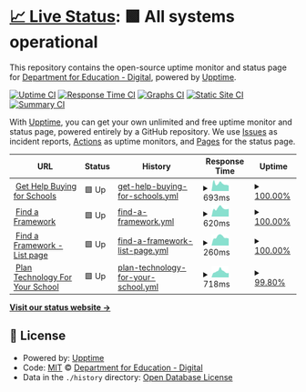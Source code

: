 # [📈 Live Status](https://DFE-Digital.github.io/schools-upptime): <!--live status--> **🟩 All systems operational**

This repository contains the open-source uptime monitor and status page for [Department for Education - Digital](http://education.gov.uk/), powered by [Upptime](https://github.com/upptime/upptime).

[![Uptime CI](https://github.com/DFE-Digital/schools-upptime/workflows/Uptime%20CI/badge.svg)](https://github.com/DFE-Digital/schools-upptime/actions?query=workflow%3A%22Uptime+CI%22)
[![Response Time CI](https://github.com/DFE-Digital/schools-upptime/workflows/Response%20Time%20CI/badge.svg)](https://github.com/DFE-Digital/schools-upptime/actions?query=workflow%3A%22Response+Time+CI%22)
[![Graphs CI](https://github.com/DFE-Digital/schools-upptime/workflows/Graphs%20CI/badge.svg)](https://github.com/DFE-Digital/schools-upptime/actions?query=workflow%3A%22Graphs+CI%22)
[![Static Site CI](https://github.com/DFE-Digital/schools-upptime/workflows/Static%20Site%20CI/badge.svg)](https://github.com/DFE-Digital/schools-upptime/actions?query=workflow%3A%22Static+Site+CI%22)
[![Summary CI](https://github.com/DFE-Digital/schools-upptime/workflows/Summary%20CI/badge.svg)](https://github.com/DFE-Digital/schools-upptime/actions?query=workflow%3A%22Summary+CI%22)

With [Upptime](https://upptime.js.org), you can get your own unlimited and free uptime monitor and status page, powered entirely by a GitHub repository. We use [Issues](https://github.com/DFE-Digital/schools-upptime/issues) as incident reports, [Actions](https://github.com/DFE-Digital/schools-upptime/actions) as uptime monitors, and [Pages](https://DFE-Digital.github.io/schools-upptime) for the status page.

<!--start: status pages-->
<!-- This summary is generated by Upptime (https://github.com/upptime/upptime) -->
<!-- Do not edit this manually, your changes will be overwritten -->
<!-- prettier-ignore -->
| URL | Status | History | Response Time | Uptime |
| --- | ------ | ------- | ------------- | ------ |
| <img alt="" src="https://icons.duckduckgo.com/ip3/www.get-help-buying-for-schools.service.gov.uk.ico" height="13"> [Get Help Buying for Schools](https://www.get-help-buying-for-schools.service.gov.uk/) | 🟩 Up | [get-help-buying-for-schools.yml](https://github.com/DFE-Digital/schools-upptime/commits/HEAD/history/get-help-buying-for-schools.yml) | <details><summary><img alt="Response time graph" src="./graphs/get-help-buying-for-schools/response-time-week.png" height="20"> 693ms</summary><br><a href="https://DFE-Digital.github.io/schools-upptime/history/get-help-buying-for-schools"><img alt="Response time 719" src="https://img.shields.io/endpoint?url=https%3A%2F%2Fraw.githubusercontent.com%2FDFE-Digital%2Fschools-upptime%2FHEAD%2Fapi%2Fget-help-buying-for-schools%2Fresponse-time.json"></a><br><a href="https://DFE-Digital.github.io/schools-upptime/history/get-help-buying-for-schools"><img alt="24-hour response time 644" src="https://img.shields.io/endpoint?url=https%3A%2F%2Fraw.githubusercontent.com%2FDFE-Digital%2Fschools-upptime%2FHEAD%2Fapi%2Fget-help-buying-for-schools%2Fresponse-time-day.json"></a><br><a href="https://DFE-Digital.github.io/schools-upptime/history/get-help-buying-for-schools"><img alt="7-day response time 693" src="https://img.shields.io/endpoint?url=https%3A%2F%2Fraw.githubusercontent.com%2FDFE-Digital%2Fschools-upptime%2FHEAD%2Fapi%2Fget-help-buying-for-schools%2Fresponse-time-week.json"></a><br><a href="https://DFE-Digital.github.io/schools-upptime/history/get-help-buying-for-schools"><img alt="30-day response time 735" src="https://img.shields.io/endpoint?url=https%3A%2F%2Fraw.githubusercontent.com%2FDFE-Digital%2Fschools-upptime%2FHEAD%2Fapi%2Fget-help-buying-for-schools%2Fresponse-time-month.json"></a><br><a href="https://DFE-Digital.github.io/schools-upptime/history/get-help-buying-for-schools"><img alt="1-year response time 719" src="https://img.shields.io/endpoint?url=https%3A%2F%2Fraw.githubusercontent.com%2FDFE-Digital%2Fschools-upptime%2FHEAD%2Fapi%2Fget-help-buying-for-schools%2Fresponse-time-year.json"></a></details> | <details><summary><a href="https://DFE-Digital.github.io/schools-upptime/history/get-help-buying-for-schools">100.00%</a></summary><a href="https://DFE-Digital.github.io/schools-upptime/history/get-help-buying-for-schools"><img alt="All-time uptime 99.96%" src="https://img.shields.io/endpoint?url=https%3A%2F%2Fraw.githubusercontent.com%2FDFE-Digital%2Fschools-upptime%2FHEAD%2Fapi%2Fget-help-buying-for-schools%2Fuptime.json"></a><br><a href="https://DFE-Digital.github.io/schools-upptime/history/get-help-buying-for-schools"><img alt="24-hour uptime 100.00%" src="https://img.shields.io/endpoint?url=https%3A%2F%2Fraw.githubusercontent.com%2FDFE-Digital%2Fschools-upptime%2FHEAD%2Fapi%2Fget-help-buying-for-schools%2Fuptime-day.json"></a><br><a href="https://DFE-Digital.github.io/schools-upptime/history/get-help-buying-for-schools"><img alt="7-day uptime 100.00%" src="https://img.shields.io/endpoint?url=https%3A%2F%2Fraw.githubusercontent.com%2FDFE-Digital%2Fschools-upptime%2FHEAD%2Fapi%2Fget-help-buying-for-schools%2Fuptime-week.json"></a><br><a href="https://DFE-Digital.github.io/schools-upptime/history/get-help-buying-for-schools"><img alt="30-day uptime 99.96%" src="https://img.shields.io/endpoint?url=https%3A%2F%2Fraw.githubusercontent.com%2FDFE-Digital%2Fschools-upptime%2FHEAD%2Fapi%2Fget-help-buying-for-schools%2Fuptime-month.json"></a><br><a href="https://DFE-Digital.github.io/schools-upptime/history/get-help-buying-for-schools"><img alt="1-year uptime 99.96%" src="https://img.shields.io/endpoint?url=https%3A%2F%2Fraw.githubusercontent.com%2FDFE-Digital%2Fschools-upptime%2FHEAD%2Fapi%2Fget-help-buying-for-schools%2Fuptime-year.json"></a></details>
| <img alt="" src="https://icons.duckduckgo.com/ip3/find-dfe-approved-framework.service.gov.uk.ico" height="13"> [Find a Framework](https://find-dfe-approved-framework.service.gov.uk/find/type) | 🟩 Up | [find-a-framework.yml](https://github.com/DFE-Digital/schools-upptime/commits/HEAD/history/find-a-framework.yml) | <details><summary><img alt="Response time graph" src="./graphs/find-a-framework/response-time-week.png" height="20"> 620ms</summary><br><a href="https://DFE-Digital.github.io/schools-upptime/history/find-a-framework"><img alt="Response time 622" src="https://img.shields.io/endpoint?url=https%3A%2F%2Fraw.githubusercontent.com%2FDFE-Digital%2Fschools-upptime%2FHEAD%2Fapi%2Ffind-a-framework%2Fresponse-time.json"></a><br><a href="https://DFE-Digital.github.io/schools-upptime/history/find-a-framework"><img alt="24-hour response time 465" src="https://img.shields.io/endpoint?url=https%3A%2F%2Fraw.githubusercontent.com%2FDFE-Digital%2Fschools-upptime%2FHEAD%2Fapi%2Ffind-a-framework%2Fresponse-time-day.json"></a><br><a href="https://DFE-Digital.github.io/schools-upptime/history/find-a-framework"><img alt="7-day response time 620" src="https://img.shields.io/endpoint?url=https%3A%2F%2Fraw.githubusercontent.com%2FDFE-Digital%2Fschools-upptime%2FHEAD%2Fapi%2Ffind-a-framework%2Fresponse-time-week.json"></a><br><a href="https://DFE-Digital.github.io/schools-upptime/history/find-a-framework"><img alt="30-day response time 605" src="https://img.shields.io/endpoint?url=https%3A%2F%2Fraw.githubusercontent.com%2FDFE-Digital%2Fschools-upptime%2FHEAD%2Fapi%2Ffind-a-framework%2Fresponse-time-month.json"></a><br><a href="https://DFE-Digital.github.io/schools-upptime/history/find-a-framework"><img alt="1-year response time 622" src="https://img.shields.io/endpoint?url=https%3A%2F%2Fraw.githubusercontent.com%2FDFE-Digital%2Fschools-upptime%2FHEAD%2Fapi%2Ffind-a-framework%2Fresponse-time-year.json"></a></details> | <details><summary><a href="https://DFE-Digital.github.io/schools-upptime/history/find-a-framework">100.00%</a></summary><a href="https://DFE-Digital.github.io/schools-upptime/history/find-a-framework"><img alt="All-time uptime 100.00%" src="https://img.shields.io/endpoint?url=https%3A%2F%2Fraw.githubusercontent.com%2FDFE-Digital%2Fschools-upptime%2FHEAD%2Fapi%2Ffind-a-framework%2Fuptime.json"></a><br><a href="https://DFE-Digital.github.io/schools-upptime/history/find-a-framework"><img alt="24-hour uptime 100.00%" src="https://img.shields.io/endpoint?url=https%3A%2F%2Fraw.githubusercontent.com%2FDFE-Digital%2Fschools-upptime%2FHEAD%2Fapi%2Ffind-a-framework%2Fuptime-day.json"></a><br><a href="https://DFE-Digital.github.io/schools-upptime/history/find-a-framework"><img alt="7-day uptime 100.00%" src="https://img.shields.io/endpoint?url=https%3A%2F%2Fraw.githubusercontent.com%2FDFE-Digital%2Fschools-upptime%2FHEAD%2Fapi%2Ffind-a-framework%2Fuptime-week.json"></a><br><a href="https://DFE-Digital.github.io/schools-upptime/history/find-a-framework"><img alt="30-day uptime 100.00%" src="https://img.shields.io/endpoint?url=https%3A%2F%2Fraw.githubusercontent.com%2FDFE-Digital%2Fschools-upptime%2FHEAD%2Fapi%2Ffind-a-framework%2Fuptime-month.json"></a><br><a href="https://DFE-Digital.github.io/schools-upptime/history/find-a-framework"><img alt="1-year uptime 100.00%" src="https://img.shields.io/endpoint?url=https%3A%2F%2Fraw.githubusercontent.com%2FDFE-Digital%2Fschools-upptime%2FHEAD%2Fapi%2Ffind-a-framework%2Fuptime-year.json"></a></details>
| <img alt="" src="https://icons.duckduckgo.com/ip3/find-dfe-approved-framework.service.gov.uk.ico" height="13"> [Find a Framework - List page](https://find-dfe-approved-framework.service.gov.uk/list) | 🟩 Up | [find-a-framework-list-page.yml](https://github.com/DFE-Digital/schools-upptime/commits/HEAD/history/find-a-framework-list-page.yml) | <details><summary><img alt="Response time graph" src="./graphs/find-a-framework-list-page/response-time-week.png" height="20"> 260ms</summary><br><a href="https://DFE-Digital.github.io/schools-upptime/history/find-a-framework-list-page"><img alt="Response time 252" src="https://img.shields.io/endpoint?url=https%3A%2F%2Fraw.githubusercontent.com%2FDFE-Digital%2Fschools-upptime%2FHEAD%2Fapi%2Ffind-a-framework-list-page%2Fresponse-time.json"></a><br><a href="https://DFE-Digital.github.io/schools-upptime/history/find-a-framework-list-page"><img alt="24-hour response time 234" src="https://img.shields.io/endpoint?url=https%3A%2F%2Fraw.githubusercontent.com%2FDFE-Digital%2Fschools-upptime%2FHEAD%2Fapi%2Ffind-a-framework-list-page%2Fresponse-time-day.json"></a><br><a href="https://DFE-Digital.github.io/schools-upptime/history/find-a-framework-list-page"><img alt="7-day response time 260" src="https://img.shields.io/endpoint?url=https%3A%2F%2Fraw.githubusercontent.com%2FDFE-Digital%2Fschools-upptime%2FHEAD%2Fapi%2Ffind-a-framework-list-page%2Fresponse-time-week.json"></a><br><a href="https://DFE-Digital.github.io/schools-upptime/history/find-a-framework-list-page"><img alt="30-day response time 248" src="https://img.shields.io/endpoint?url=https%3A%2F%2Fraw.githubusercontent.com%2FDFE-Digital%2Fschools-upptime%2FHEAD%2Fapi%2Ffind-a-framework-list-page%2Fresponse-time-month.json"></a><br><a href="https://DFE-Digital.github.io/schools-upptime/history/find-a-framework-list-page"><img alt="1-year response time 252" src="https://img.shields.io/endpoint?url=https%3A%2F%2Fraw.githubusercontent.com%2FDFE-Digital%2Fschools-upptime%2FHEAD%2Fapi%2Ffind-a-framework-list-page%2Fresponse-time-year.json"></a></details> | <details><summary><a href="https://DFE-Digital.github.io/schools-upptime/history/find-a-framework-list-page">100.00%</a></summary><a href="https://DFE-Digital.github.io/schools-upptime/history/find-a-framework-list-page"><img alt="All-time uptime 100.00%" src="https://img.shields.io/endpoint?url=https%3A%2F%2Fraw.githubusercontent.com%2FDFE-Digital%2Fschools-upptime%2FHEAD%2Fapi%2Ffind-a-framework-list-page%2Fuptime.json"></a><br><a href="https://DFE-Digital.github.io/schools-upptime/history/find-a-framework-list-page"><img alt="24-hour uptime 100.00%" src="https://img.shields.io/endpoint?url=https%3A%2F%2Fraw.githubusercontent.com%2FDFE-Digital%2Fschools-upptime%2FHEAD%2Fapi%2Ffind-a-framework-list-page%2Fuptime-day.json"></a><br><a href="https://DFE-Digital.github.io/schools-upptime/history/find-a-framework-list-page"><img alt="7-day uptime 100.00%" src="https://img.shields.io/endpoint?url=https%3A%2F%2Fraw.githubusercontent.com%2FDFE-Digital%2Fschools-upptime%2FHEAD%2Fapi%2Ffind-a-framework-list-page%2Fuptime-week.json"></a><br><a href="https://DFE-Digital.github.io/schools-upptime/history/find-a-framework-list-page"><img alt="30-day uptime 100.00%" src="https://img.shields.io/endpoint?url=https%3A%2F%2Fraw.githubusercontent.com%2FDFE-Digital%2Fschools-upptime%2FHEAD%2Fapi%2Ffind-a-framework-list-page%2Fuptime-month.json"></a><br><a href="https://DFE-Digital.github.io/schools-upptime/history/find-a-framework-list-page"><img alt="1-year uptime 100.00%" src="https://img.shields.io/endpoint?url=https%3A%2F%2Fraw.githubusercontent.com%2FDFE-Digital%2Fschools-upptime%2FHEAD%2Fapi%2Ffind-a-framework-list-page%2Fuptime-year.json"></a></details>
| <img alt="" src="https://icons.duckduckgo.com/ip3/www.plan-technology-for-your-school.education.gov.uk.ico" height="13"> [Plan Technology For Your School](https://www.plan-technology-for-your-school.education.gov.uk/) | 🟩 Up | [plan-technology-for-your-school.yml](https://github.com/DFE-Digital/schools-upptime/commits/HEAD/history/plan-technology-for-your-school.yml) | <details><summary><img alt="Response time graph" src="./graphs/plan-technology-for-your-school/response-time-week.png" height="20"> 718ms</summary><br><a href="https://DFE-Digital.github.io/schools-upptime/history/plan-technology-for-your-school"><img alt="Response time 719" src="https://img.shields.io/endpoint?url=https%3A%2F%2Fraw.githubusercontent.com%2FDFE-Digital%2Fschools-upptime%2FHEAD%2Fapi%2Fplan-technology-for-your-school%2Fresponse-time.json"></a><br><a href="https://DFE-Digital.github.io/schools-upptime/history/plan-technology-for-your-school"><img alt="24-hour response time 517" src="https://img.shields.io/endpoint?url=https%3A%2F%2Fraw.githubusercontent.com%2FDFE-Digital%2Fschools-upptime%2FHEAD%2Fapi%2Fplan-technology-for-your-school%2Fresponse-time-day.json"></a><br><a href="https://DFE-Digital.github.io/schools-upptime/history/plan-technology-for-your-school"><img alt="7-day response time 718" src="https://img.shields.io/endpoint?url=https%3A%2F%2Fraw.githubusercontent.com%2FDFE-Digital%2Fschools-upptime%2FHEAD%2Fapi%2Fplan-technology-for-your-school%2Fresponse-time-week.json"></a><br><a href="https://DFE-Digital.github.io/schools-upptime/history/plan-technology-for-your-school"><img alt="30-day response time 719" src="https://img.shields.io/endpoint?url=https%3A%2F%2Fraw.githubusercontent.com%2FDFE-Digital%2Fschools-upptime%2FHEAD%2Fapi%2Fplan-technology-for-your-school%2Fresponse-time-month.json"></a><br><a href="https://DFE-Digital.github.io/schools-upptime/history/plan-technology-for-your-school"><img alt="1-year response time 719" src="https://img.shields.io/endpoint?url=https%3A%2F%2Fraw.githubusercontent.com%2FDFE-Digital%2Fschools-upptime%2FHEAD%2Fapi%2Fplan-technology-for-your-school%2Fresponse-time-year.json"></a></details> | <details><summary><a href="https://DFE-Digital.github.io/schools-upptime/history/plan-technology-for-your-school">99.80%</a></summary><a href="https://DFE-Digital.github.io/schools-upptime/history/plan-technology-for-your-school"><img alt="All-time uptime 99.88%" src="https://img.shields.io/endpoint?url=https%3A%2F%2Fraw.githubusercontent.com%2FDFE-Digital%2Fschools-upptime%2FHEAD%2Fapi%2Fplan-technology-for-your-school%2Fuptime.json"></a><br><a href="https://DFE-Digital.github.io/schools-upptime/history/plan-technology-for-your-school"><img alt="24-hour uptime 100.00%" src="https://img.shields.io/endpoint?url=https%3A%2F%2Fraw.githubusercontent.com%2FDFE-Digital%2Fschools-upptime%2FHEAD%2Fapi%2Fplan-technology-for-your-school%2Fuptime-day.json"></a><br><a href="https://DFE-Digital.github.io/schools-upptime/history/plan-technology-for-your-school"><img alt="7-day uptime 99.80%" src="https://img.shields.io/endpoint?url=https%3A%2F%2Fraw.githubusercontent.com%2FDFE-Digital%2Fschools-upptime%2FHEAD%2Fapi%2Fplan-technology-for-your-school%2Fuptime-week.json"></a><br><a href="https://DFE-Digital.github.io/schools-upptime/history/plan-technology-for-your-school"><img alt="30-day uptime 99.88%" src="https://img.shields.io/endpoint?url=https%3A%2F%2Fraw.githubusercontent.com%2FDFE-Digital%2Fschools-upptime%2FHEAD%2Fapi%2Fplan-technology-for-your-school%2Fuptime-month.json"></a><br><a href="https://DFE-Digital.github.io/schools-upptime/history/plan-technology-for-your-school"><img alt="1-year uptime 99.88%" src="https://img.shields.io/endpoint?url=https%3A%2F%2Fraw.githubusercontent.com%2FDFE-Digital%2Fschools-upptime%2FHEAD%2Fapi%2Fplan-technology-for-your-school%2Fuptime-year.json"></a></details>

<!--end: status pages-->

[**Visit our status website →**](https://DFE-Digital.github.io/schools-upptime)

## 📄 License

- Powered by: [Upptime](https://github.com/upptime/upptime)
- Code: [MIT](./LICENSE) © [Department for Education - Digital](http://education.gov.uk/)
- Data in the `./history` directory: [Open Database License](https://opendatacommons.org/licenses/odbl/1-0/)
